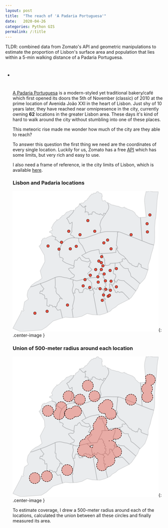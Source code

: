 ```yaml
---
layout: post
title:  "The reach of 'A Padaria Portuguesa'"
date:   2020-04-26
categories: Python GIS
permalink: /:title
---
```

TLDR: combined data from Zomato's API and geometric manipulations to estimate the proportion of Lisbon's surface area and population that lies within a 5-min walking distance of a Padaria Portuguesa. 

<ul class="posts">
    <li>
      <h1 id="posts-label"></h1>
    </li>

[A Padaria Portuguesa](https://www.apadariaportuguesa.pt/) is a modern-styled yet traditional bakery/café which first opened its doors the 5th of November (classic) of 2010 at the prime location of Avenida João XXI in the heart of Lisbon. Just shy of 10 years later, they have reached near omnipresence in the city, currently owning **62** locations in the greater Lisbon area. These days it's kind of hard to walk around the city without stumbling into one of these places.

This meteoric rise made me wonder how much of the city are they able to reach?

To answer this question the first thing we need are the coordinates of every single location. Luckily for us, Zomato has a free [API](https://developers.zomato.com/api) which has some limits, but very rich and easy to use. 

I also need a frame of reference, ie the city limits of Lisbon, which is available [here](http://geodados.cm-lisboa.pt/datasets/freguesias-2012).



### Lisbon and Padaria locations

![padaria-locations](/assets/posts/padarias/basemap_locations.png){: .center-image }



### Union of 500-meter radius around each location

![padaria-locations](/assets/posts/padarias/area_difference.png){: .center-image }



To estimate coverage, I drew a 500-meter radius around each of the locations, calculated the union between all these circles and finally measured its area.



